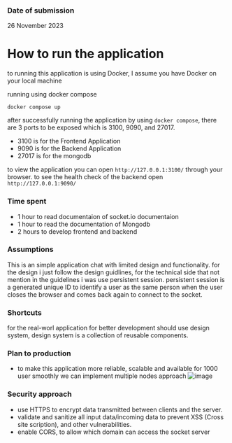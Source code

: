 ### Date of submission
26 November 2023

# How to run the application
to running this application is using Docker, I assume you have Docker on your local machine

running using docker compose
```
docker compose up
```

after successfully running the application by using `docker compose`, there are 3 ports to be exposed which is 3100, 9090, and 27017.

- 3100 is for the Frontend Application
- 9090 is for the Backend Application
- 27017 is for the mongodb

to view the application you can open `http://127.0.0.1:3100/` through your browser. to see the health check of the backend open `http://127.0.0.1:9090/`

### Time spent
- 1 hour to read documentaion of socket.io documentaion
- 1 hour to read the documentation of Mongodb
- 2 hours to develop frontend and backend

### Assumptions
This is an simple application chat with limited design and functionality.
for the design i just follow the design guidlines, for the technical side that not mention in the guidelines i was use persistent session.
persistent session is a generated unique ID to identify a user as the same person when the user closes the browser and comes back again to connect to the socket.

### Shortcuts
for the real-worl application for better development should use design system, design system is a collection of reusable components.

### Plan to production
- to make this application more reliable, scalable and available for 1000 user smoothly we can implement multiple nodes approach
![image](https://socket.io/images/multiple-nodes-no-sticky-dark.png)

### Security approach
- use HTTPS to encrypt data transmitted between clients and the server.
- validate and sanitize all input data/incoming data to prevent XSS (Cross site scription), and other vulnerabilities.
- enable CORS, to allow which domain can access the socket server

